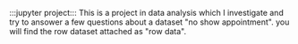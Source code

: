 :::jupyter project:::
This is a project in data analysis which I investigate and try to ansower a few questions about a dataset "no show appointment".
you will find the row dataset attached as "row data".
 

